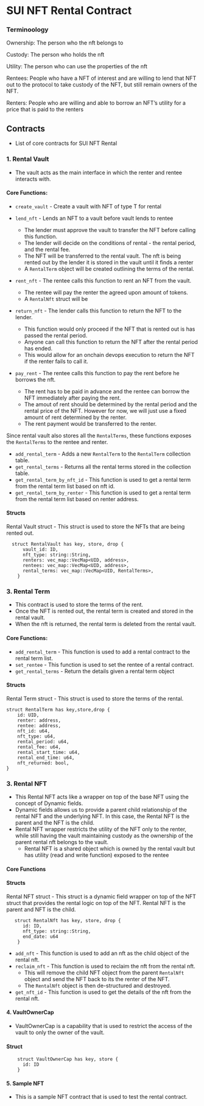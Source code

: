 # SUI NFT Rental Contract

### Terminoology

Ownership: The person who the nft belongs to

Custody: The person who holds the nft

Utility: The person who can use the properties of the nft

Rentees: People who have a NFT of interest and are willing to lend that NFT out to the protocol to take custody of the NFT, but still remain owners of the NFT.

Renters: People who are willing and able to borrow an NFT’s utility for a price that is paid to the renters

## Contracts

- List of core contracts for SUI NFT Rental

### 1. Rental Vault

- The vault acts as the main interface in which the renter and rentee interacts with.

#### Core Functions:

- `create_vault` - Create a vault with NFT of type T for rental

- `lend_nft` - Lends an NFT to a vault before vault lends to rentee

  - The lender must approve the vault to transfer the NFT before calling this function.
  - The lender will decide on the conditions of rental - the rental period, and the rental fee.
  - The NFT will be transferred to the rental vault. The nft is being rented out by the lender it is stored in the vault until it finds a renter
  - A `RentalTerm` object will be created outlining the terms of the rental.

- `rent_nft` - The rentee calls this function to rent an NFT from the vault.
  - The rentee will pay the renter the agreed upon amount of tokens.
  - A `RentalNft` struct will be
- `return_nft` - The lender calls this function to return the NFT to the lender.

  - This function would only proceed if the NFT that is rented out is has passed the rental period.
  - Anyone can call this function to return the NFT after the rental period has ended.
  - This would allow for an onchain devops execution to return the NFT if the renter fails to call it.

- `pay_rent` - The rentee calls this function to pay the rent before he borrows the nft.
  - The rent has to be paid in advance and the rentee can borrow the NFT immediately after paying the rent.
  - The amout of rent should be determined by the rental period and the rental price of the NFT. However for now, we will just use a fixed amount of rent determined by the renter.
  - The rent payment would be transferred to the renter.

Since rental vault also stores all the `RentalTerms`, these functions exposes the `RentalTerms` to the rentee and renter.

- `add_rental_term` - Adds a new `RentalTerm` to the `RentalTerm` collection table.
- `get_rental_terms` - Returns all the rental terms stored in the collection table.
- `get_rental_term_by_nft_id` - This function is used to get a rental term from the rental term list based on nft id.
- `get_rental_term_by_renter` - This function is used to get a rental term from the rental term list based on renter address.

#### Structs

Rental Vault struct - This struct is used to store the NFTs that are being rented out.

```move
  struct RentalVault has key, store, drop {
      vault_id: ID,
      nft_type: string::String,
      renters: vec_map::VecMap<UID, address>,
      rentees: vec_map::VecMap<UID, address>,
      rental_terms: vec_map::VecMap<UID, RentalTerms>,
    }
```

### 3. Rental Term

- This contract is used to store the terms of the rent.
- Once the NFT is rented out, the rental term is created and stored in the rental vault.
- When the nft is returned, the rental term is deleted from the rental vault.

#### Core Functions:

- `add_rental_term` - This function is used to add a rental contract to the rental term list.
- `set_rentee` - This function is used to set the rentee of a rental contract.
- `get_rental_terms` - Return the details given a rental term object

#### Structs

Rental Term struct - This struct is used to store the terms of the rental.

```move
struct RentalTerm has key,store,drop {
    id: UID,
    renter: address,
    rentee: address,
    nft_id: u64,
    nft_type: u64,
    rental_period: u64,
    rental_fee: u64,
    rental_start_time: u64,
    rental_end_time: u64,
    nft_returned: bool,
}
```

### 3. Rental NFT

- This Rental NFT acts like a wrapper on top of the base NFT using the concept of Dynamic fields.
- Dynamic fields allows us to provide a parent child relationship of the rental NFT and the underlying NFT. In this case, the Rental NFT is the parent and the NFT is the child.
- Rental NFT wrapper restricts the utility of the NFT only to the renter, while still having the vault maintaining custody as the ownership of the parent rental nft belongs to the vault.
  - Rental NFT is a shared object which is owned by the rental vault but has utility (read and write function) exposed to the rentee

#### Core Functions

#### Structs

Rental NFT struct - This struct is a dynamic field wrapper on top of the NFT struct that provides the rental logic on top of the NFT. Rental NFT is the parent and NFT is the child.

```move
   struct RentalNft has key, store, drop {
      id: ID,
      nft_type: string::String,
      end_date: u64
    }
```

- `add_nft` - This function is used to add an nft as the child object of the rental nft.
- `reclaim_nft` - This function is used to reclaim the nft from the rental nft.
  - This will remove the child NFT object from the parent `RentalNft` object and send the NFT back to its the renter of the NFT.
  - The `RentalNft` object is then de-structured and destroyed.
- `get_nft_id` - This function is used to get the details of the nft from the rental nft.

#### 4. VaultOwnerCap

- VaultOwnerCap is a capability that is used to restrict the access of the vault to only the owner of the vault.

#### Struct

```move
    struct VaultOwnerCap has key, store {
      id: ID
    }
```

#### 5. Sample NFT

- This is a sample NFT contract that is used to test the rental contract.
